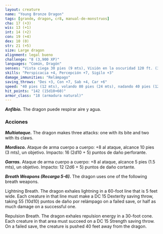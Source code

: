 ```yaml
---
layout: creature
name: "Young Bronze Dragon"
tags: [grande, dragon, cr8, manual-de-monstruos]
cha: 17 (+3)
wis: 13 (+1)
int: 14 (+2)
con: 19 (+4)
dex: 10 (0)
str: 21 (+5)
size: Large dragon
alignment: legal bueno
challenge: "8 (3,900 XP)"
languages: "Común, Dragón"
senses: "Vista ciega 30 pies (9 mts), Visión en la oscuridad 120 ft. (36 mts)"
skills: "Perspicacia +4, Percepción +7, Sigilo +3"
damage_immunities: "Relámpago"
saving_throws: "Des +3, Con +7, Sab +4, Car +6"
speed: "40 pies (12 mts), volando 80 pies (24 mts), nadando 40 pies (12 mts)"
hit_points: "142 (15d10+60)"
armor_class: "18 (armadura natural)"
---
```


***Anfibio.*** The dragon puede respirar aire y agua.

### Acciones

***Multiataque.*** The dragon makes three attacks: one with its bite and two with its claws.

***Mordisco.*** Ataque de arma cuerpo a cuerpo: +8 al ataque, alcance 10 pies (3 mts), un objetivo. Impacto: 16 (2d10 + 5) puntos de daño perforante.

***Garras.*** Ataque de arma cuerpo a cuerpo: +8 al ataque, alcance 5 pies (1.5 mts), un objetivo. Impacto: 12 (2d6 + 5) puntos de daño cortante.

***Breath Weapons (Recarga 5-6).*** The dragon uses one of the following breath weapons.

Lightning Breath. The dragon exhales lightning in a 60-foot line that is 5 feet wide. Each creature in that line must make a DC 15 Dexterity saving throw, taking 55 (10d10) puntos de daño por relámpago on a failed save, or half as much damage on a successful one.

Repulsion Breath. The dragon exhales repulsion energy in a 30-foot cone. Each creature in that area must succeed on a DC 15 Strength saving throw. On a failed save, the creature is pushed 40 feet away from the dragon.